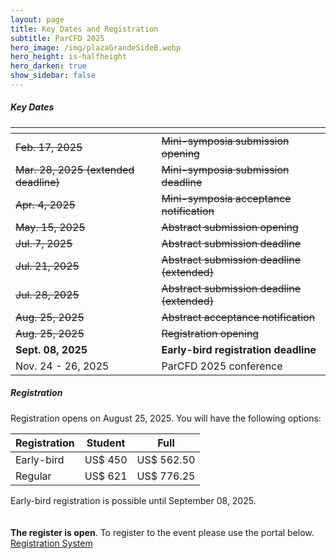 ```yaml
---
layout: page
title: Key Dates and Registration
subtitle: ParCFD 2025
hero_image: /img/plazaGrandeSideB.webp
hero_height: is-halfheight
hero_darken: true
show_sidebar: false
---
```


##### Key Dates

<table class="table is-fullwidth is-hoverable is-striped">
    <thead>
        <tr>
            <th></th>
            <th></th>
        </tr>
    </thead>
    <tbody>
        <tr>
            <td> <del>Feb. 17, 2025</del> </td> 
            <td> <del>Mini-symposia submission opening</del> </td>
        </tr>
        <tr>
            <td> <del>Mar. 28, 2025 (extended deadline)</del> </td>
            <td> <del>Mini-symposia submission deadline</del> </td>
        </tr>
        <tr>
            <td> <del>Apr. 4, 2025</del> </td>
            <td> <del>Mini-symposia acceptance notification</del> </td>
        </tr>
        <tr>
            <td> <del>May. 15, 2025</del> </td>
            <td> <del>Abstract submission opening</del> </td>
        </tr>
        <tr>
            <td> <del>Jul. 7, 2025</del> </td>
            <td> <del>Abstract submission deadline</del> </td>
        </tr>
        <tr>
            <td> <del>Jul. 21, 2025</del> </td>
            <td> <del>Abstract submission deadline (extended)</del> </td>
        </tr>
        <tr>
            <td> <del>Jul. 28, 2025</del> </td>
            <td> <del>Abstract submission deadline (extended)</del> </td>
        </tr>
        <tr>
            <td> <del>Aug. 25, 2025</del> </td>
            <td> <del>Abstract acceptance notification</del> </td>
        </tr>
        <tr>
            <td> <del>Aug. 25, 2025</del> </td>
            <td> <del>Registration opening</del> </td>
        </tr>
        <tr>
            <td> <strong>Sept. 08, 2025</strong> </td>
            <td> <strong>Early-bird registration deadline</strong> </td>
        </tr>
        <tr>
            <td> Nov. 24 - 26, 2025 </td>
            <td> ParCFD 2025 conference </td>
        </tr>
    </tbody>
</table>

##### Registration

<!--Instructions for abstract submission can be found [here](/call-papers).-->

Registration opens on August 25, 2025. You will have the following options:

 <table class="table is-fullwidth is-hoverable is-striped">
     <thead>
         <tr class="has-text-centered">
             <th>Registration</th>
             <th>Student</th>
             <th>Full</th>
         </tr>
     </thead>
     <tbody class="has-text-centered">
         <tr>
             <td>Early-bird</td> 
             <td>US$ 450</td>
             <td>US$ 562.50</td>
         </tr>
         <tr>
             <td>Regular</td> 
             <td>US$ 621</td>
             <td>US$ 776.25</td>
         </tr>
     </tbody>
 </table>
 <div class="notification is-info is-light has-text-centered">
     <span class="icon text-info">
         <i class="fas fa-info-circle"></i>
     </span>
    Early-bird registration is possible until September 08, 2025.
 </div>
 <br/><br/>
 <strong>The register is open</strong>. To register to the event please use the portal below.
 <div class="has-text-centered">
     <!-- <a href="https://www.conftool.net/parcfd2025/" class="button is-primary" onclick="event.preventDefault()" disabled> -->
     <a href="https://www.conftool.net/parcfd2025/" class="button is-primary">
         Registration System
     </a>
 </div>

